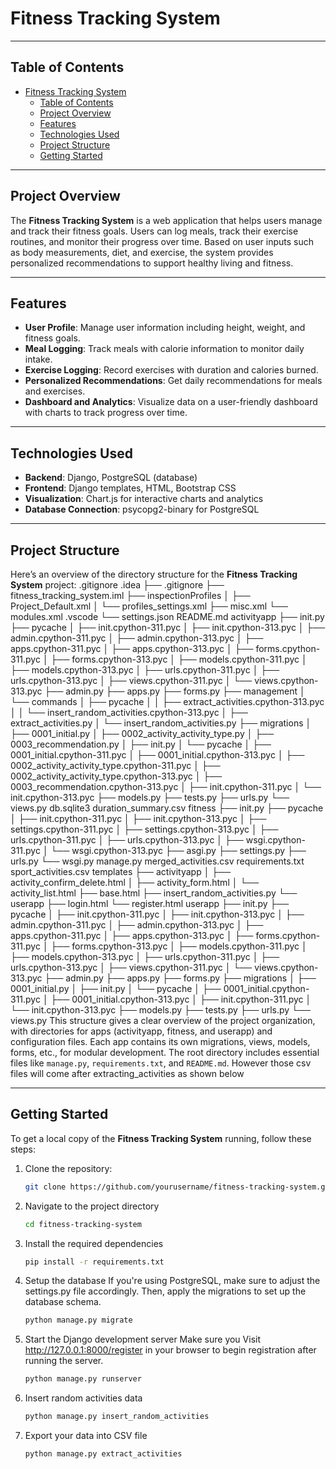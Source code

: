 # Fitness Tracking System

---

## Table of Contents

- [Fitness Tracking System](#fitness-tracking-system)
  - [Table of Contents](#table-of-contents)
  - [Project Overview](#project-overview)
  - [Features](#features)
  - [Technologies Used](#technologies-used)
  - [Project Structure](#project-structure)
  - [Getting Started](#getting-started)

---

## Project Overview

The **Fitness Tracking System** is a web application that helps users manage and track their fitness goals. Users can log meals, track their exercise routines, and monitor their progress over time. Based on user inputs such as body measurements, diet, and exercise, the system provides personalized recommendations to support healthy living and fitness.

---

## Features

- **User Profile**: Manage user information including height, weight, and fitness goals.
- **Meal Logging**: Track meals with calorie information to monitor daily intake.
- **Exercise Logging**: Record exercises with duration and calories burned.
- **Personalized Recommendations**: Get daily recommendations for meals and exercises.
- **Dashboard and Analytics**: Visualize data on a user-friendly dashboard with charts to track progress over time.

---

## Technologies Used

- **Backend**: Django, PostgreSQL (database)
- **Frontend**: Django templates, HTML, Bootstrap CSS
- **Visualization**: Chart.js for interactive charts and analytics
- **Database Connection**: psycopg2-binary for PostgreSQL

---

## Project Structure

Here’s an overview of the directory structure for the **Fitness Tracking System** project:
.gitignore .idea ├── .gitignore ├── fitness_tracking_system.iml ├── inspectionProfiles │ ├── Project_Default.xml │ └── profiles_settings.xml ├── misc.xml └── modules.xml .vscode └── settings.json README.md activityapp ├── init.py ├── pycache │ ├── init.cpython-311.pyc │ ├── init.cpython-313.pyc │ ├── admin.cpython-311.pyc │ ├── admin.cpython-313.pyc │ ├── apps.cpython-311.pyc │ ├── apps.cpython-313.pyc │ ├── forms.cpython-311.pyc │ ├── forms.cpython-313.pyc │ ├── models.cpython-311.pyc │ ├── models.cpython-313.pyc │ ├── urls.cpython-311.pyc │ ├── urls.cpython-313.pyc │ ├── views.cpython-311.pyc │ └── views.cpython-313.pyc ├── admin.py ├── apps.py ├── forms.py ├── management │ └── commands │ ├── pycache │ │ ├── extract_activities.cpython-313.pyc │ │ └── insert_random_activities.cpython-313.pyc │ ├── extract_activities.py │ └── insert_random_activities.py ├── migrations │ ├── 0001_initial.py │ ├── 0002_activity_activity_type.py │ ├── 0003_recommendation.py │ ├── init.py │ └── pycache │ ├── 0001_initial.cpython-311.pyc │ ├── 0001_initial.cpython-313.pyc │ ├── 0002_activity_activity_type.cpython-311.pyc │ ├── 0002_activity_activity_type.cpython-313.pyc │ ├── 0003_recommendation.cpython-313.pyc │ ├── init.cpython-311.pyc │ └── init.cpython-313.pyc ├── models.py ├── tests.py ├── urls.py └── views.py db.sqlite3 duration_summary.csv fitness ├── init.py ├── pycache │ ├── init.cpython-311.pyc │ ├── init.cpython-313.pyc │ ├── settings.cpython-311.pyc │ ├── settings.cpython-313.pyc │ ├── urls.cpython-311.pyc │ ├── urls.cpython-313.pyc │ ├── wsgi.cpython-311.pyc │ └── wsgi.cpython-313.pyc ├── asgi.py ├── settings.py ├── urls.py └── wsgi.py manage.py merged_activities.csv requirements.txt sport_activities.csv templates ├── activityapp │ ├── activity_confirm_delete.html │ ├── activity_form.html │ └── activity_list.html ├── base.html ├── insert_random_activities.py └── userapp ├── login.html └── register.html userapp ├── init.py ├── pycache │ ├── init.cpython-311.pyc │ ├── init.cpython-313.pyc │ ├── admin.cpython-311.pyc │ ├── admin.cpython-313.pyc │ ├── apps.cpython-311.pyc │ ├── apps.cpython-313.pyc │ ├── forms.cpython-311.pyc │ ├── forms.cpython-313.pyc │ ├── models.cpython-311.pyc │ ├── models.cpython-313.pyc │ ├── urls.cpython-311.pyc │ ├── urls.cpython-313.pyc │ ├── views.cpython-311.pyc │ └── views.cpython-313.pyc ├── admin.py ├── apps.py ├── forms.py ├── migrations │ ├── 0001_initial.py │ ├── init.py │ └── pycache │ ├── 0001_initial.cpython-311.pyc │ ├── 0001_initial.cpython-313.pyc │ ├── init.cpython-311.pyc │ └── init.cpython-313.pyc ├── models.py ├── tests.py ├── urls.py └── views.py
This structure gives a clear overview of the project organization, with directories for apps (activityapp, fitness, and userapp) and configuration files. Each app contains its own migrations, views, models, forms, etc., for modular development. The root directory includes essential files like `manage.py`, `requirements.txt`, and `README.md`. However those csv files will come after extracting_activities as shown below

---

## Getting Started

To get a local copy of the **Fitness Tracking System** running, follow these steps:

1. Clone the repository:
   ```bash
   git clone https://github.com/yourusername/fitness-tracking-system.git

2. Navigate to the project directory
   ```bash
   cd fitness-tracking-system
3. Install the required dependencies
   ```bash
   pip install -r requirements.txt
4. Setup the database
   If you're using PostgreSQL, make sure to adjust the settings.py file accordingly. Then, apply the migrations to set up the database schema.
   ```bash
   python manage.py migrate

5. Start the Django development server
    Make sure you Visit http://127.0.0.1:8000/register in your browser to begin  registration after running the server.

   ```bash
   python manage.py runserver


6. Insert random activities data
   ```bash
   python manage.py insert_random_activities
7. Export your data into CSV file 
   ```bash
   python manage.py extract_activities   
